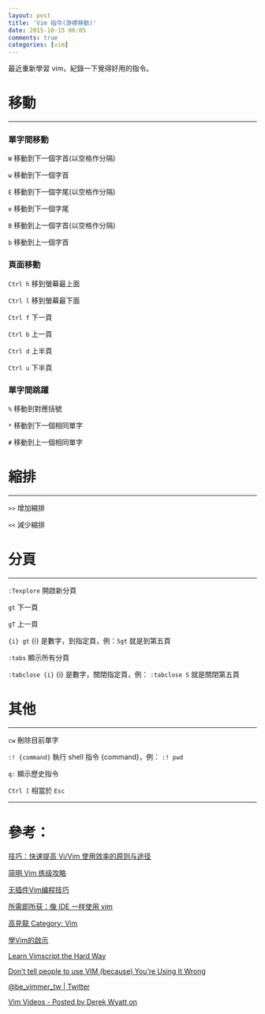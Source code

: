 ```yaml
---
layout: post
title: 'Vim 指令(游標移動)'
date: 2015-10-15 06:05
comments: true
categories: [vim]
---
```

最近重新學習 vim，紀錄一下覺得好用的指令。

# 移動

----

### 單字間移動

`W` 移動到下一個字首(以空格作分隔)

`w` 移動到下一個字首

`E` 移動到下一個字尾(以空格作分隔)

`e` 移動到下一個字尾

`B` 移動到上一個字首(以空格作分隔)

`b` 移動到上一個字首

<!-- more -->

### 頁面移動

`Ctrl h` 移到螢幕最上面

`Ctrl l` 移到螢幕最下面

`Ctrl f` 下一頁

`Ctrl b` 上一頁

`Ctrl d` 上半頁

`Ctrl u` 下半頁

### 單字間跳躍

`%` 移動到對應括號

`*` 移動到下一個相同單字

`#` 移動到上一個相同單字

# 縮排

----

`>>` 增加縮排

`<<` 減少縮排

# 分頁

----

`:Texplore` 開啟新分頁

`gt` 下一頁

`gT` 上一頁

`{i} gt` {i} 是數字，到指定頁，例：`5gt` 就是到第五頁

`:tabs` 顯示所有分頁

`:tabclose {i}` {i} 是數字，關閉指定頁，例： `:tabclose 5` 就是關閉第五頁

# 其他

----

`cw` 刪除目前單字

`:! {command}` 執行 shell 指令 {command}，例： `:! pwd`

`q:` 顯示歷史指令

`Ctrl [` 相當於 `Esc`

----

# 參考：

[技巧：快速提高 Vi/Vim 使用效率的原则与途径](https://www.ibm.com/developerworks/cn/linux/l-cn-tip-vim/)

[简明 Vim 练级攻略](http://coolshell.cn/articles/5426.html)

[无插件Vim编程技巧](http://coolshell.cn/articles/11312.html)

[所需即所获：像 IDE 一样使用 vim](https://github.com/yangyangwithgnu/use_vim_as_ide/blob/master/README.md)

[高見龍 Category: Vim](http://blog.eddie.com.tw/category/vim/)

[學Vim的啟示](http://enginechang.logdown.com/posts/296611-learn-something-from-learning-vim)

[Learn Vimscript the Hard Way](http://learnvimscriptthehardway.stevelosh.com)

[Don’t tell people to use VIM (because) You’re Using It Wrong](http://antjanus.com/blog/thoughts-and-opinions/use-vim/)

[@be_vimmer_tw | Twitter](https://twitter.com/be_vimmer_tw)

[Vim Videos - Posted by Derek Wyatt on](http://derekwyatt.org/vim/tutorials/)
